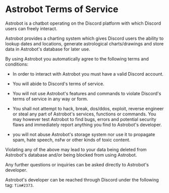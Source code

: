 # Astrobot Terms of Service

Astrobot is a chatbot operating on the Discord platform with which Discord users can freely interact.

Astrobot provides a charting system which gives Discord users the ability to lookup dates and locations, generate astrological charts/drawings and store data in Astrobot's database for later use.

By using Astrobot you automatically agree to the following terms and conditions:

- In order to interact with Astrobot you must have a valid Discord account.

- You will abide to Discord's terms of service.

- You will not use Astrobot's features and commands to violate Discord's terms of service in any way or form.

- You shall not attempt to hack, break, dos/ddos, exploit, reverse engineer or steal any part of Astrobot's services, functions or commands. You may however test Astrobot to find bugs, errors and potential security flaws and immediately report anything you find to Astrobot's developer.

- you will not abuse Astrobot's storage system nor use it to propagate spam, hate speech, nsfw or other kinds of toxic content.

Violating any of the above may lead to your data being deleted from Astrobot's database and/or being blocked from using Astrobot.

Any further questions or inquiries can be asked directly to Astrobot's developer.

Astrobot's developer can be reached through Discord under the following tag: `Tim#2373`.
